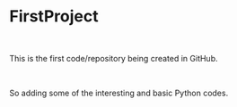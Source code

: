 # FirstProject

<br>
<p>This is the first code/repository being created in GitHub.</p>
<br>
<p>So adding some of the interesting and basic Python codes.</p>
